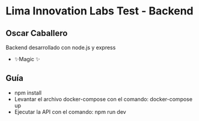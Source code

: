 # Lima Innovation Labs Test - Backend
## Oscar Caballero

Backend desarrollado con node.js y express

- ✨Magic ✨

## Guía

- npm install
- Levantar el archivo docker-compose con el comando: docker-compose up
- Ejecutar la API con el comando: npm run dev

